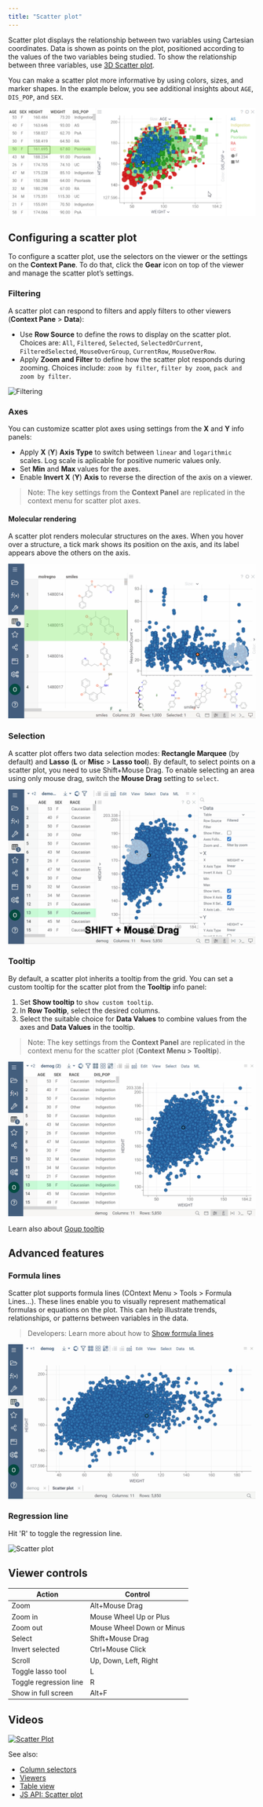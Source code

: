 ```yaml
---
title: "Scatter plot"
---
```


Scatter plot displays the relationship between two variables using Cartesian
coordinates. Data is shown as points on the plot, positioned according to the
values of the two variables being studied. To show the relationship between
three variables, use [3D Scatter plot](3d-scatter-plot.md).

You can make a scatter plot more informative by using colors, sizes, and marker
shapes. In the example below, you see additional insights about `AGE`,
`DIS_POP`, and `SEX`.

![Scatter plot](scatter-plot.png)

## Configuring a scatter plot

To configure a scatter plot, use the selectors on the viewer or the settings on
the **Context Pane**. To do that, click the **Gear** icon on top of the viewer
and manage the scatter plot’s settings.

### Filtering

A scatter plot can respond to filters and apply filters to other viewers (**Context Pane** > **Data**):

* Use **Row Source** to define the rows to display on the scatter plot. Choices are: `All`, `Filtered`, `Selected`, `SelectedOrCurrent`, `FilteredSelected`, `MouseOverGroup`, `CurrentRow`, `MouseOverRow`.
* Apply **Zoom and Filter** to define how the scatter plot responds during zooming. Сhoices include: `zoom by filter`, `filter by zoom`, `pack and zoom by filter`.

<!--<img alt="Filtering" src={require('./filtering.gif').default} width="800px"/>-->
![Filtering](./filtering.gif "Filtering")

### Axes

You can customize scatter plot axes using settings from the **X** and **Y** info panels: 

* Apply **X** (**Y**) **Axis Type** to switch between `linear` and `logarithmic`
  scales. Log scale is aplicable for positive numeric values only.
* Set **Min** and **Max** values for the axes.
* Enable **Invert X** (**Y**) **Axis**  to reverse the direction of the axis on
  a viewer. 

>Note: The key settings from the **Context Panel** are replicated in the context
>menu for scatter plot axes.

#### Molecular rendering

A scatter plot renders molecular structures on the axes. When you hover over a structure, a tick mark shows its position on the axis, and its label appears above the others on the axis.

<!--<img alt="Molecular structures rendering" src={require('./rendering.gif').default} width="800px"/>-->
![Molecular structures rendering](./rendering.gif "Molecular structures rendering")

### Selection

A scatter plot offers two data selection modes: **Rectangle Marquee** (by default)
and **Lasso** (**L** or **Misc** > **Lasso tool**).  By default, to select points on a
scatter plot, you need to use Shift+Mouse Drag. To enable selecting an area
using only mouse drag, switch the **Mouse Drag** setting to `select`. 

<!--<img alt="Selection" src={require('./selection.gif').default}width="800px"/>-->
![Selection](./selection.gif "Selection")

### Tooltip

By default, a scatter plot inherits a tooltip from the grid. You can set a
custom tooltip for the scatter plot  from the **Tooltip** info panel:

1. Set **Show tooltip** to `show custom tooltip`.
1. In **Row Tooltip**, select the desired columns.
1. Select the suitable choice for **Data Values** to combine values from the
   axes and **Data Values** in the tooltip.

>Note: The key settings from the **Context Panel** are replicated in the context
>menu for the scatter plot (**Context Menu > Tooltip**).

<!--<img alt="Tooltip" src={require('./tooltip.gif').default} width="800px"/>-->
![Tooltip](./tooltip.gif "Tooltip")

Learn also about [Goup tooltip](https://datagrok.ai/help/visualize/viewers/#group-tooltips)

## Advanced features

### Formula lines

Scatter plot supports formula lines (COntext Menu > Tools > Formula Lines…). These lines enable you to visually represent mathematical formulas or equations on the plot. This can help illustrate trends, relationships, or patterns between variables in the data. 

>Developers: Learn more about how to [Show formula lines](https://datagrok.ai/help/develop/how-to/show-formula-lines)

<!--<img alt="Formula lines" src={require('./formula-lines.gif').default} width="800px"/>-->
![Formula lines](./formula-lines.gif "Formula lines")

### Regression line

Hit 'R' to toggle the regression line.

![Scatter plot](../../uploads/gifs/scatter-plot.gif "scatter plot")

## Viewer controls

| Action                 | Control              |
|------------------------|----------------------|
| Zoom                   | Alt+Mouse Drag       |
| Zoom in  | Mouse Wheel Up or Plus |
| Zoom out  | Mouse Wheel Down or Minus  |
| Select | Shift+Mouse Drag       |
| Invert selected | Ctrl+Mouse Click        |
| Scroll  |  Up, Down, Left, Right       |
| Toggle lasso tool | L        |
| Toggle regression line | R       |
| Show in full screen | Alt+F        |

## Videos

[![Scatter Plot](../../uploads/youtube/visualizations2.png "Open on Youtube")](https://www.youtube.com/watch?v=7MBXWzdC0-I&t=214s)

See also:

* [Column selectors](column-selectors.md)
* [Viewers](../viewers/viewers.md)
* [Table view](../../datagrok/navigation/table-view.md)
* [JS API: Scatter plot](https://public.datagrok.ai/js/samples/ui/viewers/types/scatter-plot)
